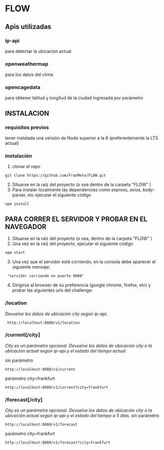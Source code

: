 # FLOW
## Apis utilizadas
### ip-api 
para detectar la ubicación actual
### openweathermap
para los datos del clima
### opencagedata
para obtener latitud y longitud de la ciudad ingresada por parámetro
## INSTALACION
### requisitos previos
tener instalada una versión de Node superior a la 8 (preferentemente la LTS actual)
### instalación
1. clonar el repo
```
git clone https://github.com/FranMete/FLOW.git 

``` 
2. Situarse en la raíz del proyecto (o sea dentro de la carpeta "FLOW" )
3. Para instalar localmente las dependencias como express, axios, body-parser, etc ejecutar el siguiente código
```
npm install
``` 
## PARA CORRER EL SERVIDOR Y PROBAR EN EL NAVEGADOR
1. Situarse en la raíz del proyecto (o sea, dentro de la carpeta "FLOW" )
2. Una vez en la raíz del proyecto, ejecutar el siguiente código

```
npm start
```
3. Una vez que el servidor esté corriendo, en la consola debe aparecer el siguiente mensaje: 

```
 "servidor corriendo en puerto 8080" 
 ```    
  4. Dirigirse al browser de su preferencia (google chrome, firefox, etc) y probar las siguientes urls del challenge:

  ### /location

  _Devuelve los datos de ubicación city según ip-api_. 

  ```
   http://localhost:8080/v1/location

  ```
  ### /current[/city]
  
  _City es un parámetro opcional. Devuelve los datos de ubicación city o la ubicación actual según ip-api y el estado del tiempo actual_.

  sin parámetro
  ```
  http://localhost:8080/v1/current
  ```
  parámetro city=frankfurt
  ```
  http://localhost:8080/v1/current?city=frankfurt
  ```
### /forecast[/city]
_City es un parámetro opcional. Devuelve los datos de ubicación city o la ubicación actual según ip-api y el estado del tiempo a 5 días_.
sin parámetro
```
http://localhost:8080/v1/forecast

```
parámetro city=frankfurt
```
http://localhost:8080/v1/forecast?city=frankfurt

```